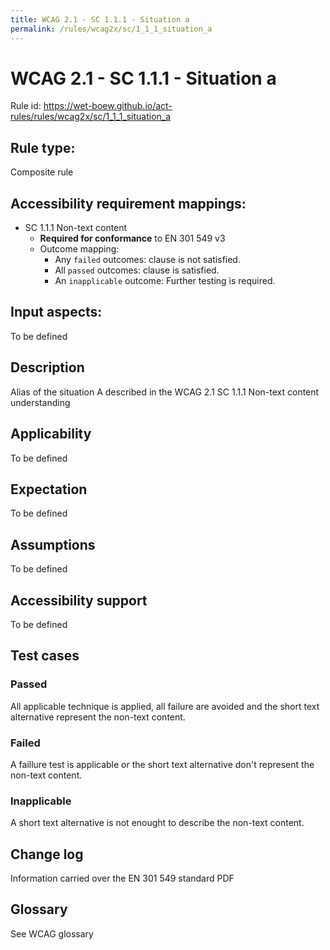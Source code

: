 ```yaml
---
title: WCAG 2.1 - SC 1.1.1 - Situation a
permalink: /rules/wcag2x/sc/1_1_1_situation_a
---
```

# WCAG 2.1 - SC 1.1.1 - Situation a

Rule id: https://wet-boew.github.io/act-rules/rules/wcag2x/sc/1_1_1_situation_a

## Rule type: 
Composite rule

## Accessibility requirement mappings:
* SC 1.1.1 Non-text content
  * **Required for conformance** to EN 301 549 v3
  * Outcome mapping:
    * Any `failed` outcomes: clause is not satisfied.
    * All `passed` outcomes: clause is satisfied.
    * An `inapplicable` outcome: Further testing is required.

## Input aspects:

To be defined

## Description

Alias of the situation A described in the WCAG 2.1 SC 1.1.1 Non-text content understanding

## Applicability

To be defined

## Expectation

To be defined

## Assumptions

To be defined

## Accessibility support

To be defined

## Test cases

### Passed

All applicable technique is applied, all failure are avoided and the short text alternative represent the non-text content.

### Failed

A faillure test is applicable or the short text alternative don't represent the non-text content.

### Inapplicable

A short text alternative is not enought to describe the non-text content.

## Change log

Information carried over the EN 301 549 standard PDF

## Glossary

See WCAG glossary
